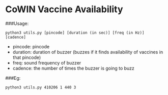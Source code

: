 # CoWIN Vaccine Availability

###Usage:

```
python3 utils.py [pincode] [duration (in sec)] [freq (in Hz)] [cadence]
```

- pincode: pincode
- duration: duration of buzzer (buzzes if it finds availability of vaccines in that pincode)
- freq: sound frequency of buzzer
- cadence: the number of times the buzzer is going to buzz


###Eg:
```
python3 utils.py 410206 1 440 3
```